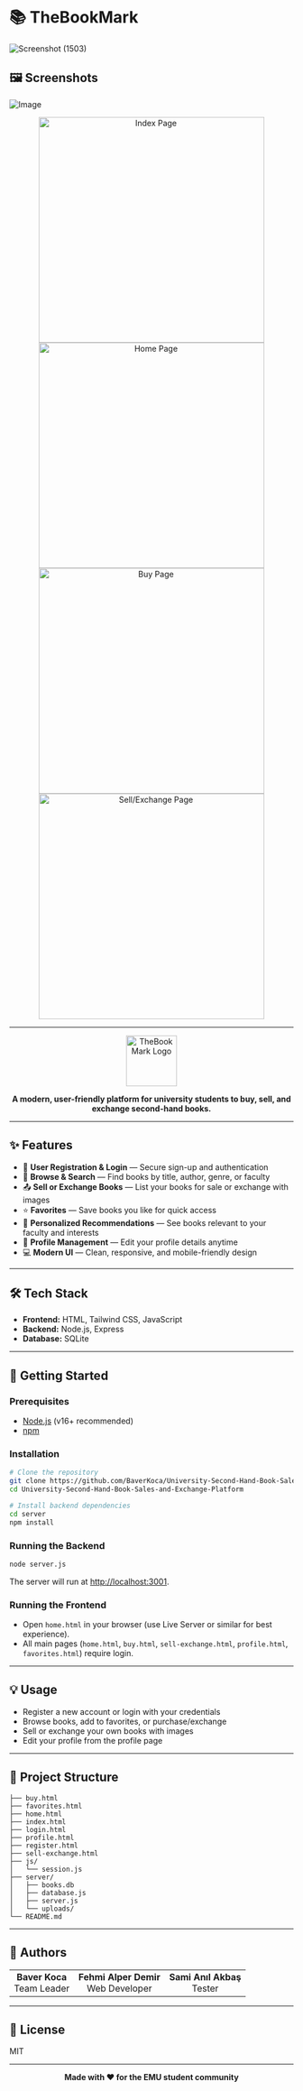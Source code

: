 # 📚 TheBookMark

![Screenshot (1503)](https://github.com/user-attachments/assets/2f4f1508-37ab-4836-8a33-471ebc4d41c5)

## 🖼️ Screenshots
![Image](https://github.com/user-attachments/assets/06fbd217-8728-4241-a19e-77eb5ffa143b)


<p align="center">
  <img src="" alt="Index Page" width="400"/>
  <img src="![Image](https://github.com/user-attachments/assets/7300b710-92ba-4be3-98e3-a85ac376e20f)" alt="Home Page" width="400"/>
  <img src="screenshots/buy.png" alt="Buy Page" width="400"/>
  <img src="screenshots/sell-exchange.png" alt="Sell/Exchange Page" width="400"/>
</p>

---

<p align="center">
  <img src="https://img.icons8.com/ios-filled/100/000000/book.png" alt="TheBookMark Logo" width="90"/>
</p>

<p align="center">
  <b>A modern, user-friendly platform for university students to buy, sell, and exchange second-hand books.</b>
</p>

---

## ✨ Features

- 🔐 **User Registration & Login** — Secure sign-up and authentication
- 🔎 **Browse & Search** — Find books by title, author, genre, or faculty
- 📤 **Sell or Exchange Books** — List your books for sale or exchange with images
- ⭐ **Favorites** — Save books you like for quick access
- 🎯 **Personalized Recommendations** — See books relevant to your faculty and interests
- 👤 **Profile Management** — Edit your profile details anytime
- 💻 **Modern UI** — Clean, responsive, and mobile-friendly design

---

## 🛠️ Tech Stack

- **Frontend:** HTML, Tailwind CSS, JavaScript
- **Backend:** Node.js, Express
- **Database:** SQLite

---

## 🚀 Getting Started

### Prerequisites
- [Node.js](https://nodejs.org/) (v16+ recommended)
- [npm](https://www.npmjs.com/)

### Installation

```bash
# Clone the repository
git clone https://github.com/BaverKoca/University-Second-Hand-Book-Sales-and-Exchange-Platform.git
cd University-Second-Hand-Book-Sales-and-Exchange-Platform

# Install backend dependencies
cd server
npm install
```

### Running the Backend

```bash
node server.js
```
The server will run at [http://localhost:3001](http://localhost:3001).

### Running the Frontend
- Open `home.html` in your browser (use Live Server or similar for best experience).
- All main pages (`home.html`, `buy.html`, `sell-exchange.html`, `profile.html`, `favorites.html`) require login.

---

## 💡 Usage

- Register a new account or login with your credentials
- Browse books, add to favorites, or purchase/exchange
- Sell or exchange your own books with images
- Edit your profile from the profile page

---

## 📁 Project Structure

```
├── buy.html
├── favorites.html
├── home.html
├── index.html
├── login.html
├── profile.html
├── register.html
├── sell-exchange.html
├── js/
│   └── session.js
├── server/
│   ├── books.db
│   ├── database.js
│   ├── server.js
│   └── uploads/
└── README.md
```

---

## 🙌 Authors

<table>
  <tr>
    <td align="center"><b>Baver Koca</b><br/>Team Leader</td>
    <td align="center"><b>Fehmi Alper Demir</b><br/>Web Developer</td>
    <td align="center"><b>Sami Anıl Akbaş</b><br/>Tester</td>
  </tr>
</table>

---

## 📜 License

MIT

---

<p align="center">
  <b>Made with ❤️ for the EMU student community</b>
</p>
